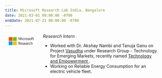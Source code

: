 ```yaml
---
title: Microsoft Research Lab India, Bangalore 
date: 2021-03-01 00:00:00 -0700
enddate: 2021-07-21 00:00:00 -0700
---
```

<style type="text/css"> 
.iconmsrintern {
 margin-left:0%;
float:left; 
height:45px;
width:100px;	
} 
.container2 {
	width:100%;
	height:auto;
	padding:1%;
}  
.emphasized { font-style: italic; }
</style>


<div class='container2'>
  <div>
    <img src="../images/ms_logo_cam.png" class='iconmsrintern'>
  </div>	
  <div style='margin-left:120px;'>
    <span class="emphasized">Research Intern</span>
    <ul>
      <li> Worked with Dr. Akshay Nambi and Tanuja Ganu on Project <a href = "https://www.microsoft.com/en-us/research/project/vasudha/">Vasudha</a> under Research Group - Technology for Emerging Markets, recently named <a href ="https://www.microsoft.com/en-us/research/theme/technology-and-empowerment/"> Technology and Empowerment </a>.
      <li> Working on Reliable Energy Consumption for an electric vehicle fleet.

